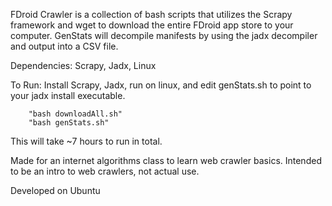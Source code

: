 FDroid Crawler is a collection of bash scripts that utilizes the Scrapy framework
and wget to download the entire FDroid app store to your computer. GenStats will
decompile manifests by using the jadx decompiler and output into a CSV file.

Dependencies: Scrapy, Jadx, Linux

To Run: Install Scrapy, Jadx, run on linux, and edit genStats.sh to point to
        your jadx install executable.
        
        "bash downloadAll.sh"
        "bash genStats.sh"

This will take ~7 hours to run in total.

Made for an internet algorithms class to learn web crawler basics.
Intended to be an intro to web crawlers, not actual use.

Developed on Ubuntu
